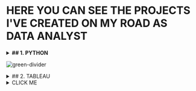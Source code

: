 # HERE YOU CAN SEE THE PROJECTS I'VE CREATED  ON MY ROAD AS DATA ANALYST

**<details><summary>## 1. PYTHON</summary>**
<p>

### [1. Building a dataset from files published on a website](https://github.com/lilqasr/Projects/tree/main/Projects_list/Python/Building%20dataset%20from%20website)
   
</p>
</details>

![green-divider](https://user-images.githubusercontent.com/7065401/52071924-c003ad80-2562-11e9-8297-1c6595f8a7ff.png)

<details><summary>## 2. TABLEAU</summary>
<p>

## [Tableau public profile](https://public.tableau.com/app/profile/lilqasr88)
</p>
</details>

<details><summary>CLICK ME</summary>
<p>

#### We can hide anything, even code!

```ruby
   puts "Hello World"
```

</p>
</details>


